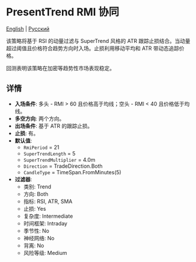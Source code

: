 # PresentTrend RMI 协同
[English](README.md) | [Русский](README_ru.md)

该策略将基于 RSI 的动量过滤与 SuperTrend 风格的 ATR 跟踪止损结合。当动量超过阈值且价格符合趋势方向时入场。止损利用移动平均和 ATR 带动态追踪价格。

回测表明该策略在加密等趋势性市场表现稳定。

## 详情

- **入场条件**: 多头 - RMI > 60 且价格高于均线；空头 - RMI < 40 且价格低于均线。
- **多空方向**: 两个方向。
- **出场条件**: 基于 ATR 的跟踪止损。
- **止损**: 有。
- **默认值**:
  - `RmiPeriod` = 21
  - `SuperTrendLength` = 5
  - `SuperTrendMultiplier` = 4.0m
  - `Direction` = TradeDirection.Both
  - `CandleType` = TimeSpan.FromMinutes(5)
- **过滤器**:
  - 类别: Trend
  - 方向: Both
  - 指标: RSI, ATR, SMA
  - 止损: Yes
  - 复杂度: Intermediate
  - 时间框架: Intraday
  - 季节性: No
  - 神经网络: No
  - 背离: No
  - 风险等级: Medium

